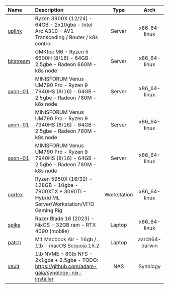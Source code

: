 | Name                                 | Description                                                                                           |    Type     |      Arch      |
| :----------------------------------- | :---------------------------------------------------------------------------------------------------- | :---------: | :------------: |
| [uplink](x86_64-linux/uplink/)       | Ryzen 3900X (12/24) - 64GB - 2x10gbe - Intel Arc A310 - AV1 Transcoding / Router / k8s control        |   Server    |  x86_64-linux  |
| [bitstream](x86_64-linux/bitstream/) | GMKtec M6 - Ryzen 5 6600H (8/16) - 64GB - 2.5gbe - Radeon 660M - k8s node                             |   Server    |  x86_64-linux  |
| [axon-01](x86_64-linux/axon-01/)     | MINISFORUM Venus UM790 Pro - Ryzen 9 7940HS (8/16) - 64GB - 2.5gbe - Radeon 780M - k8s node           |   Server    |  x86_64-linux  |
| [axon-01](x86_64-linux/axon-02/)     | MINISFORUM Venus UM790 Pro - Ryzen 9 7940HS (8/16) - 64GB - 2.5gbe - Radeon 780M - k8s node           |   Server    |  x86_64-linux  |
| [axon-01](x86_64-linux/axon-03/)     | MINISFORUM Venus UM790 Pro - Ryzen 9 7940HS (8/16) - 64GB - 2.5gbe - Radeon 780M - k8s node           |   Server    |  x86_64-linux  |
| [cortex](x86_64-linux/cortex/)       | Ryzen 5950X (16/32) - 128GB - 10gbe - 7900XTX + 3090TI - Hybrid ML Server/Workstation/VFIO Gaming Rig | Workstation |  x86_64-linux  |
| [spike](x86_64-linux/spike/)         | Razer Blade 16 (2023) - NixOS - 32GB ram - RTX 4090 (mobile)                                          |   Laptop    |  x86_64-linux  |
| [patch](aarch64-darwin/patch/)       | M1 Macbook Air - 16gb / 1tb - macOS Sequoia 15.2                                                      |   Laptop    | aarch64-darwin |
| [vault](x86_64-linux/vault/)         | 1tb NVME + 80tb NFS - 2x1gbe + 2.5gbe - TODO: https://github.com/adam-gaia/synology-nix-installer     |     NAS     |    Synology    |
